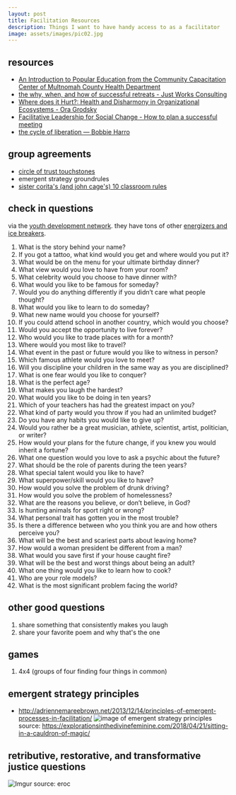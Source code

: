 ```yaml
---
layout: post
title: Facilitation Resources
description: Things I want to have handy access to as a facilitator
image: assets/images/pic02.jpg
---
```


## resources

* [An Introduction to Popular Education from the Community Capacitation Center
of Multnomah County Health Department](https://www.orpca.org/OEW%20Training/PE_Manual_2014_2.pdf)
* [the why, when, and how of successful retreats - Just Works Consulting](https://www.just-works.com/img/Retreats_Ora_Grodsky_and_Jeremy_Phillips.pdf)
* [Where does it Hurt?: Health and Disharmony in Organizational Ecosystems - Ora Grodsky](http://docs.just-works.com/Where-Does-It-Hurt.pdf)
* [Facilitative Leadership for Social Change - How to plan a successful meeting](../../../assets/files/FL4SC–PlanningASuccessfulMeeting.pdf)
* [the cycle of liberation — Bobbie Harro](https://geography.washington.edu/sites/geography/files/documents/harro-cycle-of-liberation.pdf)

## group agreements

* [circle of trust touchstones](http://www.couragerenewal.org/touchstones/)
* emergent strategy groundrules
* [sister corita's (and john cage's) 10 classroom rules](https://www.brainpickings.org/2012/08/10/10-rules-for-students-and-teachers-john-cage-corita-kent/)

## check in questions 

via the [youth development network](https://www.ydnetwork.org/). they have tons of other [energizers and ice breakers](https://www.ydnetwork.org/icebreakers-and-energizers).

1. What is the story behind your name?
1. If you got a tattoo, what kind would you get and where would you put it?
1. What would be on the menu for your ultimate birthday dinner?
1. What view would you love to have from your room?
1. What celebrity would you choose to have dinner with?
1. What would you like to be famous for someday?
1. Would you do anything differently if you didn’t care what people thought?
1. What would you like to learn to do someday?
1. What new name would you choose for yourself?
1. If you could attend school in another country, which would you choose?
1. Would you accept the opportunity to live forever?
1. Who would you like to trade places with for a month?
1. Where would you most like to travel?
1. What event in the past or future would you like to witness in person?
1. Which famous athlete would you love to meet?
1. Will you discipline your children in the same way as you are disciplined?
1. What is one fear would you like to conquer?
1. What is the perfect age?
1. What makes you laugh the hardest?
1. What would you like to be doing in ten years?
1. Which of your teachers has had the greatest impact on you?
1. What kind of party would you throw if you had an unlimited budget?
1. Do you have any habits you would like to give up?
1. Would you rather be a great musician, athlete, scientist, artist, politician, or writer?
1. How would your plans for the future change, if you knew you would inherit a fortune?
1. What one question would you love to ask a psychic about the future?
1. What should be the role of parents during the teen years?
1. What special talent would you like to have?
1. What superpower/skill would you like to have?
1. How would you solve the problem of drunk driving?
1. How would you solve the problem of homelessness?
1. What are the reasons you believe, or don’t believe, in God?
1. Is hunting animals for sport right or wrong?
1. What personal trait has gotten you in the most trouble?
1. Is there a difference between who you think you are and how others perceive you?
1. What will be the best and scariest parts about leaving home?
1. How would a woman president be different from a man?
1. What would you save first if your house caught fire?
1. What will be the best and worst things about being an adult?
1. What one thing would you like to learn how to cook?
1. Who are your role models?
1. What is the most significant problem facing the world?

## other good questions

1. share something that consistently makes you laugh
2. share your favorite poem and why that's the one

## games

1. 4x4 (groups of four finding four things in common)

## emergent strategy principles

* http://adriennemareebrown.net/2013/12/14/principles-of-emergent-processes-in-facilitation/
![image of emergent strategy principles](https://explorationsinthedivinefeminine.files.wordpress.com/2018/04/emergent-best.jpg?w=563&h=729)
source: https://explorationsinthedivinefeminine.com/2018/04/21/sitting-in-a-cauldron-of-magic/

## retributive, restorative, and transformative justice questions

![Imgur](https://imgur.com/adAylHG)
source: eroc